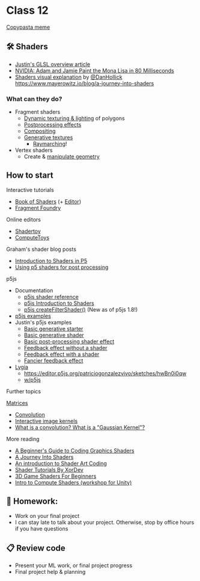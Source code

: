 # Class 12

[Copypasta meme](../images/senior-copy-paste.png)

## 🛠️ Shaders

* [Justin's GLSL overview article](https://github.com/cacheflowe/haxademic/blob/master/guides/shaders-intro.md)
* [NVIDIA: Adam and Jamie Paint the Mona Lisa in 80 Milliseconds](https://www.youtube.com/watch?v=WmW6SD-EHVY)
* [Shaders visual explanation](https://typefully.com/DanHollick/gpnhhud) by [@DanHollick](https://twitter.com/DanHollick/status/1603370500306018304)
https://www.mayerowitz.io/blog/a-journey-into-shaders

### What can they do?

* Fragment shaders
  * [Dynamic texturing & lighting](https://threejs.org/examples/#webgl_materials_bumpmap) of polygons
  * [Postprocessing effects](https://filters.pixijs.download/main/demo/index.html)
  * [Compositing](https://filters.pixijs.download/main/demo/index.html)
  * [Generative textures](https://www.shadertoy.com/view/XtyXzw)
    * [Raymarching](https://www.shadertoy.com/view/Xds3zN)!
* Vertex shaders
  * Create & [manipulate geometry](https://www.instagram.com/p/CfHwxRGlpod/)

## How to start

Interactive tutorials

* [Book of Shaders](http://thebookofshaders.com/) (+ [Editor](http://editor.thebookofshaders.com/))
* [Fragment Foundry](http://hughsk.io/fragment-foundry/)

Online editors

* [Shadertoy](http://shadertoy.com)
* [ComputeToys](https://compute.toys/)

Graham's shader blog posts

* [Introduction to Shaders in P5](https://graha.ms/posts/blog/2022-11-01-introduction-to-shaders-in-p5/)
* [Using p5 shaders for post processing](https://graha.ms/posts/blog/2022-11-10-using-p5-shaders-for-post-processing/)

p5js

* Documentation
  * [p5js shader reference](https://p5js.org/reference/p5/shader/)
  * [p5js Introduction to Shaders](https://p5js.org/tutorials/intro-to-shaders/)
  * [p5js createFilterShader()](https://p5js.org/reference/p5/createFilterShader/) (New as of p5js 1.8!)
* [p5js examples](https://github.com/aferriss/p5jsShaderExamples)
* Justin's p5js examples
  * [Basic generative starter](https://editor.p5js.org/cacheflowe/sketches/ha6wfUQHS)
  * [Basic generative shader](https://editor.p5js.org/cacheflowe/sketches/ml0ubsQhB)
  * [Basic post-processing shader effect](https://editor.p5js.org/cacheflowe/sketches/K8LFvt_D2)
  * [Feedback effect without a shader](https://editor.p5js.org/cacheflowe/sketches/RMfzMUdhc)
  * [Feedback effect with a shader](https://editor.p5js.org/cacheflowe/sketches/TKFuqnxVE)
  * [Fancier feedback effect](https://editor.p5js.org/cacheflowe/sketches/8aCDXu1cU)
* [Lygia](https://lygia.xyz/)
  * https://editor.p5js.org/patriciogonzalezvivo/sketches/hwBn0i0qw
  * [w/p5js](https://editor.p5js.org/patriciogonzalezvivo/sketches)

Further topics

[Matrices](https://vitaminac.github.io/Matrices-in-Computer-Graphics/)

- [Convolution](https://www.taylorpetrick.com/blog/post/convolution-part1)
- [Interactive image kernels](https://setosa.io/ev/image-kernels/)
- [What is a convolution? What is a "Gaussian Kernel"?](https://twitter.com/3blue1brown/status/1303489896519139328)

More reading

* [A Beginner's Guide to Coding Graphics Shaders](https://gamedevelopment.tutsplus.com/tutorials/a-beginners-guide-to-coding-graphics-shaders--cms-23313)
* [A Journey Into Shaders](https://www.mayerowitz.io/blog/a-journey-into-shaders)
* [An introduction to Shader Art Coding](https://www.youtube.com/watch?v=f4s1h2YETNY)
* [Shader Tutorials By XorDev](https://mini.gmshaders.com/)
* [3D Game Shaders For Beginners](https://github.com/lettier/3d-game-shaders-for-beginners)
* [Intro to Compute Shaders (workshop for Unity)](https://paprika.studio/workshops/compute/index.html)

## 📝 Homework:

* Work on your final project
* I can stay late to talk about your project. Otherwise, stop by office hours if you have questions

## 📋 Review code

* Present your ML work, or final project progress
* Final project help & planning